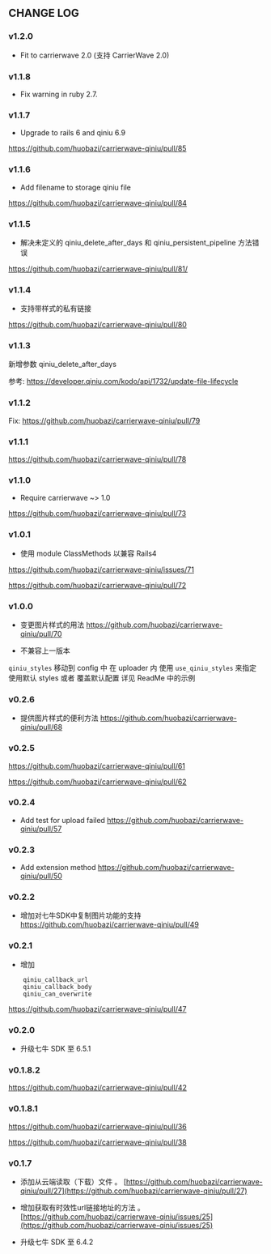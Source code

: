 
## CHANGE LOG

### v1.2.0

- Fit to carrierwave 2.0 (支持 CarrierWave 2.0)

### v1.1.8

- Fix warning in ruby 2.7.

### v1.1.7

- Upgrade to rails 6 and qiniu 6.9

https://github.com/huobazi/carrierwave-qiniu/pull/85

### v1.1.6

- Add filename to storage qiniu file

https://github.com/huobazi/carrierwave-qiniu/pull/84

### v1.1.5

- 解决未定义的 qiniu_delete_after_days 和 qiniu_persistent_pipeline 方法错误

https://github.com/huobazi/carrierwave-qiniu/pull/81/

### v1.1.4

- 支持带样式的私有链接

https://github.com/huobazi/carrierwave-qiniu/pull/80

### v1.1.3

新增参数 qiniu_delete_after_days

参考: https://developer.qiniu.com/kodo/api/1732/update-file-lifecycle

### v1.1.2

Fix:
https://github.com/huobazi/carrierwave-qiniu/pull/79

### v1.1.1

https://github.com/huobazi/carrierwave-qiniu/pull/78

### v1.1.0

- Require carrierwave ~> 1.0
 
https://github.com/huobazi/carrierwave-qiniu/pull/73

### v1.0.1

- 使用 module ClassMethods 以兼容 Rails4

https://github.com/huobazi/carrierwave-qiniu/issues/71

https://github.com/huobazi/carrierwave-qiniu/pull/72

### v1.0.0

- 变更图片样式的用法
https://github.com/huobazi/carrierwave-qiniu/pull/70

- 不兼容上一版本

``` qiniu_styles ``` 移动到 config 中
在 uploader 内 使用 ``` use_qiniu_styles ``` 来指定使用默认 styles 或者 覆盖默认配置
详见 ReadMe 中的示例

### v0.2.6

- 提供图片样式的便利方法
https://github.com/huobazi/carrierwave-qiniu/pull/68


### v0.2.5

https://github.com/huobazi/carrierwave-qiniu/pull/61

https://github.com/huobazi/carrierwave-qiniu/pull/62


### v0.2.4

- Add test for upload failed
https://github.com/huobazi/carrierwave-qiniu/pull/57

### v0.2.3

- Add extension method
https://github.com/huobazi/carrierwave-qiniu/pull/50

### v0.2.2

- 增加对七牛SDK中复制图片功能的支持
https://github.com/huobazi/carrierwave-qiniu/pull/49

### v0.2.1

- 增加
```
    qiniu_callback_url
    qiniu_callback_body
    qiniu_can_overwrite
```

https://github.com/huobazi/carrierwave-qiniu/pull/47

### v0.2.0

- 升级七牛 SDK 至 6.5.1

### v0.1.8.2

https://github.com/huobazi/carrierwave-qiniu/pull/42

### v0.1.8.1

https://github.com/huobazi/carrierwave-qiniu/pull/36

https://github.com/huobazi/carrierwave-qiniu/pull/38

### v0.1.7

- 添加从云端读取（下载）文件  。 [https://github.com/huobazi/carrierwave-qiniu/pull/27](https://github.com/huobazi/carrierwave-qiniu/pull/27)

- 增加获取有时效性url链接地址的方法 。 [https://github.com/huobazi/carrierwave-qiniu/issues/25](https://github.com/huobazi/carrierwave-qiniu/issues/25)

- 升级七牛 SDK 至 6.4.2
